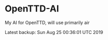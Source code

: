 # OpenTTD-AI
My AI for OpenTTD, will use primarily air

Latest backup: Sun Aug 25 00:36:01 UTC 2019

